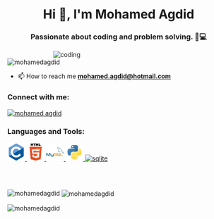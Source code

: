 <h1 align="center">Hi 👋, I'm Mohamed Agdid</h1>
<h3 align="center">Passionate about coding and problem solving. 🚀💻</h3>
<img align="right" alt="coding" width="400" src="https://images.squarespace-cdn.com/content/v1/5769fc401b631bab1addb2ab/1541580611624-TE64QGKRJG8SWAIUS7NS/coding-freak.gif">

<p align="left"> <img src="https://komarev.com/ghpvc/?username=mohamedagdid&label=Profile%20views&color=0e75b6&style=flat" alt="mohamedagdid" /> </p>

- 📫 How to reach me **mohamed.agdid@hotmail.com**

<h3 align="left">Connect with me:</h3>
<p align="left">
<a href="https://linkedin.com/in/mohamedagdid" target="blank"><img align="center" src="https://raw.githubusercontent.com/rahuldkjain/github-profile-readme-generator/master/src/images/icons/Social/linked-in-alt.svg" alt="mohamed agdid" height="30" width="40" /></a>
</p>

<h3 align="left">Languages and Tools:</h3>
<p align="left"> <a href="https://www.cprogramming.com/" target="_blank" rel="noreferrer"> <img src="https://raw.githubusercontent.com/devicons/devicon/master/icons/c/c-original.svg" alt="c" width="40" height="40"/> </a> <a href="https://www.w3.org/html/" target="_blank" rel="noreferrer"> <img src="https://raw.githubusercontent.com/devicons/devicon/master/icons/html5/html5-original-wordmark.svg" alt="html5" width="40" height="40"/> </a> <a href="https://www.mysql.com/" target="_blank" rel="noreferrer"> <img src="https://raw.githubusercontent.com/devicons/devicon/master/icons/mysql/mysql-original-wordmark.svg" alt="mysql" width="40" height="40"/> </a> <a href="https://www.python.org" target="_blank" rel="noreferrer"> <img src="https://raw.githubusercontent.com/devicons/devicon/master/icons/python/python-original.svg" alt="python" width="40" height="40"/> </a> <a href="https://www.sqlite.org/" target="_blank" rel="noreferrer"> <img src="https://www.vectorlogo.zone/logos/sqlite/sqlite-icon.svg" alt="sqlite" width="40" height="40"/> </a> 
</p>
<br><br>
<p><img align="left" src="https://github-readme-stats.vercel.app/api/top-langs?username=mohamedagdid&show_icons=true&locale=en&layout=compact" alt="mohamedagdid" /></p>

<p>&nbsp;<img align="center" src="https://github-readme-stats.vercel.app/api?username=mohamedagdid&show_icons=true&locale=en" alt="mohamedagdid" /></p>

<p><img align="center" src="https://github-readme-streak-stats.herokuapp.com/?user=mohamedagdid&" alt="mohamedagdid" /></p>
